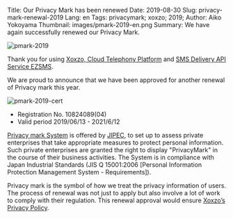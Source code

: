Title: Our Privacy Mark has been renewed
Date: 2019-08-30
Slug: privacy-mark-renewal-2019
Lang: en
Tags: privacymark; xoxzo; 2019;
Author: Aiko Yokoyama
Thumbnail: images/pmark-2019-en.png
Summary: We have again successfully renewed our Privacy Mark.

![pmark-2019](/images/pmark-2019-en.png)

Thank you for using [Xoxzo, Cloud Telephony Platform](https://www.xoxzo.com/en/) and [SMS Delivery API Service EZSMS](https://www.ezsms.biz/ja/).

We are proud to announce that we have been approved for another renewal of Privacy mark this year.

![pmark-2019-cert](/images/pmark-2019-cert.jpg)

- Registration No. 10824089(04)
- Valid period 2019/06/13 - 2021/6/12

[Privacy mark System](https://privacymark.org/) is offered by [JIPEC](https://english.jipdec.or.jp/), to set up to assess private enterprises that take appropriate measures to protect personal information. Such private enterprises are granted the right to display "PrivacyMark" in the course of their business activities. The System is in compliance with Japan Industrial Standards (JIS Q 15001:2006 [Personal Information Protection Management System - Requirements]). 

Privacy mark is the symbol of how we treat the privacy information of users. The process of renewal was not just to apply but also involve a lot of work to comply with their regulation. This renewal approval would ensure [Xoxzo’s Privacy Policy](https://info.xoxzo.com/en/privacy-policy/). 
